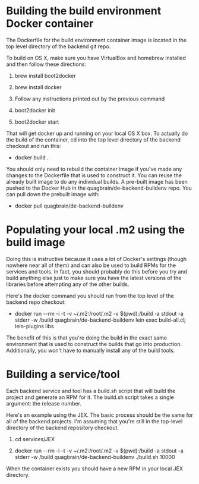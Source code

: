 # Building the build environment Docker container

The Dockerfile for the build environment container image is located in the top level directory of the backend git repo.

To build on OS X, make sure you have VirtualBox and homebrew installed and then follow these directions:

1. brew install boot2docker

1. brew install docker

1. Follow any instructions printed out by the previous command

1. boot2docker init

1. boot2docker start

That will get docker up and running on your local OS X box. To actually do the build of the container, cd into the top level directory of the backend checkout and run this:

* docker build .

You should only need to rebuild the container image if you've made any changes to the Dockerfile that is used to construct it. You can reuse the already built image to do any individual builds. A pre-built image has been pushed to the Docker Hub in the quagbrain/de-backend-buildenv repo. You can pull down the prebuilt image with:

* docker pull quagbrain/de-backend-buildenv

# Populating your local .m2 using the build image

Doing this is instructive because it uses a lot of Docker's settings (though nowhere near all of them) and can also be used to build RPMs for the services and tools. In fact, you should probably do this before you try and build anything else just to make sure you have the latest versions of the libraries before attempting any of the other builds.

Here's the docker command you should run from the top level of the backend repo checkout:

* docker run --rm -i -t -v ~/.m2:/root/.m2 -v $(pwd):/build -a stdout -a stderr -w /build quagbrain/de-backend-buildenv lein exec build-all.clj lein-plugins libs

The benefit of this is that you're doing the build in the exact same environment that is used to construct the builds that go into production. Additionally, you won't have to manually install any of the build tools.

# Building a service/tool

Each backend service and tool has a build.sh script that will build the project and generate an RPM for it. The build.sh script takes a single argument: the release number.

Here's an example using the JEX. The basic process should be the same for all of the backend projects. I'm assuming that you're still in the top-level directory of the backend repository checkout.

1. cd services/JEX

1. docker run --rm -i -t -v ~/.m2:/root/.m2 -v $(pwd):/build -a stdout -a stderr -w /build quagbrain/de-backend-buildenv ./build.sh 10000

When the container exists you should have a new RPM in your local JEX directory.